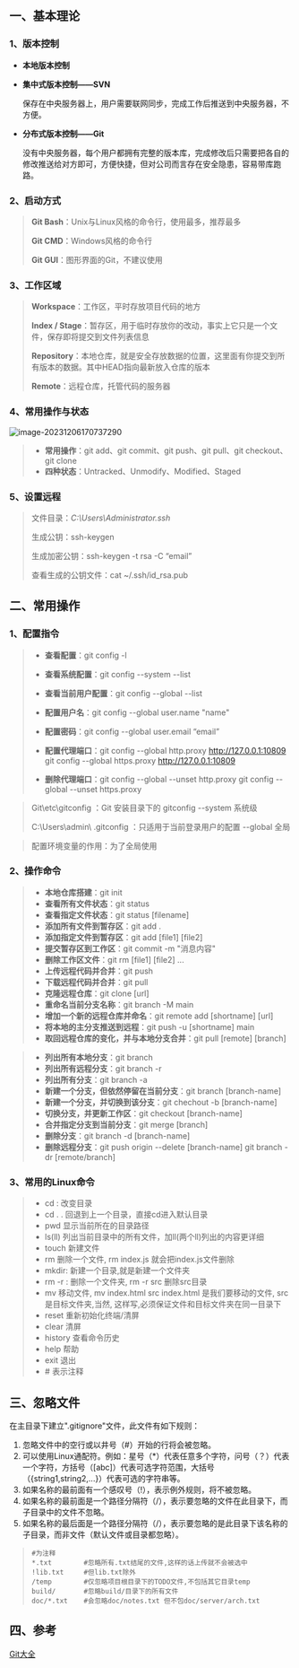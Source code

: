 ## 一、基本理论

### 1、版本控制

- **本地版本控制**

- **集中式版本控制——SVN**

	保存在中央服务器上，用户需要联网同步，完成工作后推送到中央服务器，不方便。

- **分布式版本控制——Git**

	没有中央服务器，每个用户都拥有完整的版本库，完成修改后只需要把各自的修改推送给对方即可，方便快捷，但对公司而言存在安全隐患，容易带库跑路。

### 2、启动方式

> **Git Bash**：Unix与Linux风格的命令行，使用最多，推荐最多
>
> **Git CMD**：Windows风格的命令行
>
> **Git GUI**：图形界面的Git，不建议使用

### 3、工作区域

> **Workspace**：工作区，平时存放项目代码的地方
>
> **Index / Stage**：暂存区，用于临时存放你的改动，事实上它只是一个文件，保存即将提交到文件列表信息
>
> **Repository**：本地仓库，就是安全存放数据的位置，这里面有你提交到所有版本的数据。其中HEAD指向最新放入仓库的版本
>
> **Remote**：远程仓库，托管代码的服务器

### 4、常用操作与状态

![image-20231206170737290](C:/Users/admin/AppData/Roaming/Typora/typora-user-images/image-20231206170737290.png)

> - **常用操作**：git add、git commit、git push、git pull、git checkout、git clone
> - **四种状态**：Untracked、Unmodify、Modified、Staged

### 5、设置远程

> 文件目录：*C:\Users\Administrator\.ssh*
>
> 生成公钥：ssh-keygen
>
> 生成加密公钥：ssh-keygen -t rsa -C “email”
>
> 查看生成的公钥文件：cat ~/.ssh/id_rsa.pub

## 二、常用操作

### 1、配置指令

> - **查看配置**：git config -l
>
> - **查看系统配置**：git config --system --list
>
> - **查看当前用户配置**：git config --global  --list
>
> - **配置用户名**：git config --global user.name "name"
>
> - **配置密码**：git config --global user.email  “email”
>
> - **配置代理端口**：git config --global http.proxy http://127.0.0.1:10809    git config --global https.proxy http://127.0.0.1:10809
>
> - **删除代理端口**：git config --global --unset http.proxy                                git config --global --unset https.proxy
>

> Git\etc\gitconfig ：Git 安装目录下的 gitconfig   --system 系统级
>
> C:\Users\admin\ .gitconfig ：只适用于当前登录用户的配置  --global 全局

> 配置环境变量的作用：为了全局使用

### 2、操作命令

> - **本地仓库搭建**：git init
> - **查看所有文件状态**：git status
> - **查看指定文件状态**：git status [filename]
> - **添加所有文件到暂存区**：git add .
> - **添加指定文件到暂存区**：git add [file1] [file2]
> - **提交暂存区到工作区**：git commit -m "消息内容"
> - **删除工作区文件**：git rm [file1] [file2] ...
> - **上传远程代码并合并**：git push
> - **下载远程代码并合并**：git pull
> - **克隆远程仓库**：git clone [url]
> - **重命名当前分支名称**：git branch -M main
> - **增加一个新的远程仓库并命名**：git remote add [shortname] [url]
> - **将本地的主分支推送到远程**：git push -u [shortname] main
> - **取回远程仓库的变化，并与本地分支合并**：git pull [remote] [branch]

> - **列出所有本地分支**：git branch
> - **列出所有远程分支**：git branch -r
> - **列出所有分支**：git branch -a 
> - **新建一个分支，但依然停留在当前分支**：git branch [branch-name]
> - **新建一个分支，并切换到该分支**：git chechout -b [branch-name]
> - **切换分支，并更新工作区**：git checkout [branch-name]
> - **合并指定分支到当前分支**：git merge [branch]
> - **删除分支**：git branch -d [branch-name]
> - **删除远程分支**：git push origin --delete [branch-name]     git branch -dr [remote/branch]

### 3、常用的Linux命令

>- cd : 改变目录
>- cd . . 回退到上一个目录，直接cd进入默认目录
>- pwd  显示当前所在的目录路径
>- ls(ll) 列出当前目录中的所有文件，加ll(两个ll)列出的内容更详细
>- touch 新建文件
>- rm 删除一个文件, rm index.js 就会把index.js文件删除
>- mkdir:  新建一个目录,就是新建一个文件夹
>- rm -r :  删除一个文件夹, rm -r src 删除src目录
>- mv 移动文件, mv index.html src index.html 是我们要移动的文件, src 是目标文件夹,当然, 这样写,必须保证文件和目标文件夹在同一目录下
>- reset 重新初始化终端/清屏
>- clear 清屏
>- history 查看命令历史
>- help 帮助
>- exit 退出
>- \# 表示注释

## 三、忽略文件

在主目录下建立".gitignore"文件，此文件有如下规则：

1. 忽略文件中的空行或以井号（#）开始的行将会被忽略。
2. 可以使用Linux通配符。例如：星号（*）代表任意多个字符，问号（？）代表一个字符，方括号（[abc]）代表可选字符范围，大括号（{string1,string2,...}）代表可选的字符串等。
3. 如果名称的最前面有一个感叹号（!），表示例外规则，将不被忽略。
4. 如果名称的最前面是一个路径分隔符（/），表示要忽略的文件在此目录下，而子目录中的文件不忽略。
5. 如果名称的最后面是一个路径分隔符（/），表示要忽略的是此目录下该名称的子目录，而非文件（默认文件或目录都忽略）。

> ```
> #为注释
> *.txt        #忽略所有.txt结尾的文件,这样的话上传就不会被选中
> !lib.txt     #但lib.txt除外
> /temp        #仅忽略项目根目录下的TODO文件,不包括其它目录temp
> build/       #忽略build/目录下的所有文件
> doc/*.txt    #会忽略doc/notes.txt 但不包doc/server/arch.txt

## 四、参考

[Git大全](https://gitee.com/all-about-git)
